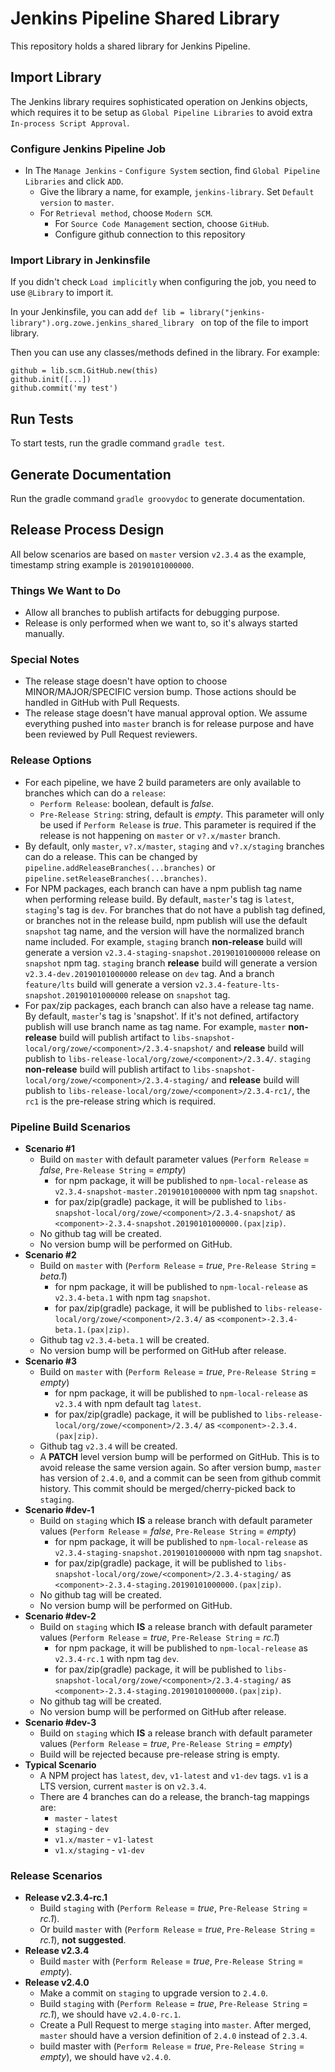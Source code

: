 # Jenkins Pipeline Shared Library

This repository holds a shared library for Jenkins Pipeline.

## Import Library

The Jenkins library requires sophisticated operation on Jenkins objects, which requires it to be setup as `Global Pipeline Libraries` to avoid extra `In-process Script Approval`.

### Configure Jenkins Pipeline Job

- In The `Manage Jenkins` - `Configure System` section, find `Global Pipeline Libraries` and click `ADD`.
  - Give the library a name, for example, `jenkins-library`. Set `Default version` to `master`.
  - For `Retrieval method`, choose `Modern SCM`.
    - For `Source Code Management` section, choose `GitHub`.
    - Configure github connection to this repository

### Import Library in Jenkinsfile

If you didn't check `Load implicitly` when configuring the job, you need to use `@Library` to import it.

In your Jenkinsfile, you can add `def lib = library("jenkins-library").org.zowe.jenkins_shared_library
` on top of the file to import library.

Then you can use any classes/methods defined in the library. For example:

```
github = lib.scm.GitHub.new(this)
github.init([...])
github.commit('my test')
```

## Run Tests

To start tests, run the gradle command `gradle test`.

## Generate Documentation

Run the gradle command `gradle groovydoc` to generate documentation.

## Release Process Design

All below scenarios are based on `master` version `v2.3.4` as the example, timestamp string example is `20190101000000`.

### Things We Want to Do

- Allow all branches to publish artifacts for debugging purpose.
- Release is only performed when we want to, so it's always started manually.

### Special Notes

- The release stage doesn't have option to choose MINOR/MAJOR/SPECIFIC version bump. Those actions should be handled in GitHub with Pull Requests.
- The release stage doesn't have manual approval option. We assume everything pushed into `master` branch is for release purpose and have been reviewed by Pull Request reviewers.

### Release Options

- For each pipeline, we have 2 build parameters are only available to branches which can do a `release`:
  - `Perform Release`: boolean, default is _false_.
  - `Pre-Release String`: string, default is _empty_. This parameter will only be used if `Perform Release` is _true_. This parameter is required if the release is not happening on `master` or `v?.x/master` branch.
- By default, only `master`, `v?.x/master`, `staging` and `v?.x/staging` branches can do a release. This can be changed by `pipeline.addReleaseBranches(...branches)` or `pipeline.setReleaseBranches(...branches)`.
- For NPM packages, each branch can have a npm publish tag name when performing release build. By default, `master`'s tag is `latest`, `staging`'s tag is `dev`. For branches that do not have a publish tag defined, or branches not in the release build, npm publish will use the default `snapshot` tag name, and the version will have the normalized branch name included. For example, `staging` branch **non-release** build will generate a version `v2.3.4-staging-snapshot.20190101000000` release on `snapshot` npm tag. `staging` branch **release** build will generate a version `v2.3.4-dev.20190101000000` release on `dev` tag. And a branch `feature/lts` build will generate a version `v2.3.4-feature-lts-snapshot.20190101000000` release on `snapshot` tag.
- For pax/zip packages, each branch can also have a release tag name. By default, `master`'s tag is 'snapshot'. If it's not defined, artifactory publish will use branch name as tag name. For example, `master` **non-release** build will publish artifact to `libs-snapshot-local/org/zowe/<component>/2.3.4-snapshot/` and **release** build will publish to `libs-release-local/org/zowe/<component>/2.3.4/`. `staging` **non-release** build will publish artifact to `libs-snapshot-local/org/zowe/<component>/2.3.4-staging/` and **release** build will publish to `libs-release-local/org/zowe/<component>/2.3.4-rc1/`, the `rc1` is the pre-release string which is required.

### Pipeline Build Scenarios

- **Scenario #1**
  - Build on `master` with default parameter values (`Perform Release` = _false_, `Pre-Release String` = _empty_)
    - for npm package, it will be published to `npm-local-release` as `v2.3.4-snapshot-master.20190101000000` with npm tag `snapshot`.
    - for pax/zip(gradle) package, it will be published to `libs-snapshot-local/org/zowe/<component>/2.3.4-snapshot/` as `<component>-2.3.4-snapshot.20190101000000.(pax|zip)`.
  - No github tag will be created.
  - No version bump will be performed on GitHub.
- **Scenario #2**
  - Build on `master` with (`Perform Release` = _true_, `Pre-Release String` = _beta.1_)
    - for npm package, it will be published to `npm-local-release` as `v2.3.4-beta.1` with npm tag `snapshot`.
    - for pax/zip(gradle) package, it will be published to `libs-release-local/org/zowe/<component>/2.3.4/` as `<component>-2.3.4-beta.1.(pax|zip)`.
  - Github tag `v2.3.4-beta.1` will be created.
  - No version bump will be performed on GitHub after release.
- **Scenario #3**
  - Build on `master` with (`Perform Release` = _true_, `Pre-Release String` = _empty_)
    - for npm package, it will be published to `npm-local-release` as `v2.3.4` with npm default tag `latest`.
    - for pax/zip(gradle) package, it will be published to `libs-release-local/org/zowe/<component>/2.3.4/` as `<component>-2.3.4.(pax|zip)`.
  - Github tag `v2.3.4` will be created.
  - A **PATCH** level version bump will be performed on GitHub. This is to avoid release the same version again. So after version bump, `master` has version of `2.4.0`, and a commit can be seen from github commit history. This commit should be merged/cherry-picked back to `staging`.
- **Scenario #dev-1**
  - Build on `staging` which **IS** a release branch with default parameter values (`Perform Release` = _false_, `Pre-Release String` = _empty_)
    - for npm package, it will be published to `npm-local-release` as `v2.3.4-staging-snapshot.20190101000000` with npm tag `snapshot`.
    - for pax/zip(gradle) package, it will be published to `libs-snapshot-local/org/zowe/<component>/2.3.4-staging/` as `<component>-2.3.4-staging.20190101000000.(pax|zip)`.
  - No github tag will be created.
  - No version bump will be performed on GitHub.
- **Scenario #dev-2**
  - Build on `staging` which **IS** a release branch with default parameter values (`Perform Release` = _true_, `Pre-Release String` = _rc.1_)
    - for npm package, it will be published to `npm-local-release` as `v2.3.4-rc.1` with npm tag `dev`.
    - for pax/zip(gradle) package, it will be published to `libs-snapshot-local/org/zowe/<component>/2.3.4-staging/` as `<component>-2.3.4-staging.20190101000000.(pax|zip)`.
  - No github tag will be created.
  - No version bump will be performed on GitHub after release.
- **Scenario #dev-3**
  - Build on `staging` which **IS** a release branch with default parameter values (`Perform Release` = _true_, `Pre-Release String` = _empty_)
  - Build will be rejected because pre-release string is empty.
- **Typical Scenario**
  - A NPM project has `latest`, `dev`, `v1-latest` and `v1-dev` tags. `v1` is a LTS version, current `master` is on `v2.3.4`.
  - There are 4 branches can do a release, the branch-tag mappings are:
    - `master` - `latest`
    - `staging` - `dev`
    - `v1.x/master` - `v1-latest`
    - `v1.x/staging` - `v1-dev`

### Release Scenarios

- **Release v2.3.4-rc.1**
  - Build `staging` with (`Perform Release` = _true_, `Pre-Release String` = _rc.1_).
  - Or build `master` with (`Perform Release` = _true_, `Pre-Release String` = _rc.1_), **not suggested**.
- **Release v2.3.4**
  - Build `master` with (`Perform Release` = _true_, `Pre-Release String` = _empty_).
- **Release v2.4.0**
  - Make a commit on `staging` to upgrade version to `2.4.0`.
  - Build `staging` with (`Perform Release` = _true_, `Pre-Release String` = _rc.1_), we should have `v2.4.0-rc.1`.
  - Create a Pull Request to merge `staging` into `master`. After merged, `master` should have a version definition of `2.4.0` instead of `2.3.4`.
  - build master with (`Perform Release` = _true_, `Pre-Release String` = _empty_), we should have `v2.4.0`.
